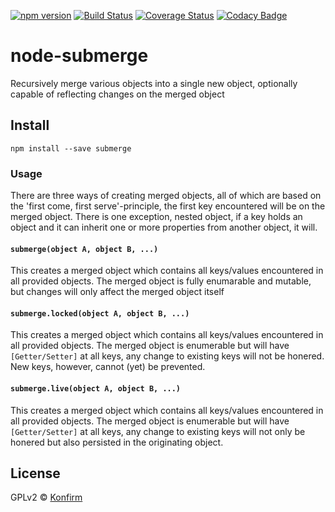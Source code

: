 [![npm version](https://badge.fury.io/js/submerge.svg)](http://badge.fury.io/js/submerge)
[![Build Status](https://travis-ci.org/konfirm/node-submerge.svg?branch=master)](https://travis-ci.org/konfirm/node-submerge)
[![Coverage Status](https://coveralls.io/repos/konfirm/node-submerge/badge.svg?branch=master)](https://coveralls.io/r/konfirm/node-submerge?branch=master)
[![Codacy Badge](https://www.codacy.com/project/badge/f57067be710047c9baf8a74037cf247b)](https://www.codacy.com/app/rogier/node-submerge)

# node-submerge
Recursively merge various objects into a single new object, optionally capable of reflecting changes on the merged object

## Install
```
npm install --save submerge
```

### Usage
There are three ways of creating merged objects, all of which are based on the 'first come, first serve'-principle, the first key encountered will be on the merged object.
There is one exception, nested object, if a key holds an object and it can inherit one or more properties from another object, it will.

#### `submerge(object A, object B, ...)`
This creates a merged object which contains all keys/values encountered in all provided objects. The merged object is fully enumarable and mutable, but changes will only affect the merged object itself

#### `submerge.locked(object A, object B, ...)`
This creates a merged object which contains all keys/values encountered in all provided objects. The merged object is enumerable but will have `[Getter/Setter]` at all keys, any change to existing keys will not be honered. New keys, however, cannot (yet) be prevented.

#### `submerge.live(object A, object B, ...)`
This creates a merged object which contains all keys/values encountered in all provided objects. The merged object is enumerable but will have `[Getter/Setter]` at all keys, any change to existing keys will not only be honered but also persisted in the originating object.

## License
GPLv2 © [Konfirm](https://konfirm.eu)
